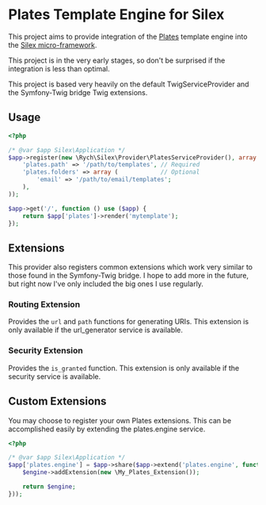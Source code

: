Plates Template Engine for Silex
================================

This project aims to provide integration of the [Plates](http://platesphp.com/)
template engine into the [Silex micro-framework](http://silex.sensiolabs.org/).

This project is in the very early stages, so don't be surprised if the
integration is less than optimal.

This project is based very heavily on the default TwigServiceProvider and
the Symfony-Twig bridge Twig extensions.

Usage
-----

```php
<?php

/* @var $app Silex\Application */
$app->register(new \Rych\Silex\Provider\PlatesServiceProvider(), array (
    'plates.path' => '/path/to/templates', // Required
    'plates.folders' => array (            // Optional
        'email' => '/path/to/email/templates';
    ),
));

$app->get('/', function () use ($app) {
    return $app['plates']->render('mytemplate');
});

```

Extensions
----------

This provider also registers common extensions which work very similar to
those found in the Symfony-Twig bridge. I hope to add more in the future, but
right now I've only included the big ones I use regularly.

### Routing Extension ###

Provides the `url` and `path` functions for generating URIs. This extension is
only available if the url_generator service is available.

### Security Extension ###

Provides the `is_granted` function. This extension is only available if the
security service is available.

Custom Extensions
-----------------

You may choose to register your own Plates extensions. This can be accomplished
easily by extending the plates.engine service.

```php
<?php

/* @var $app Silex\Application */
$app['plates.engine'] = $app->share($app->extend('plates.engine', function($engine, $app) {
    $engine->addExtension(new \My_Plates_Extension());

    return $engine;
}));

```
